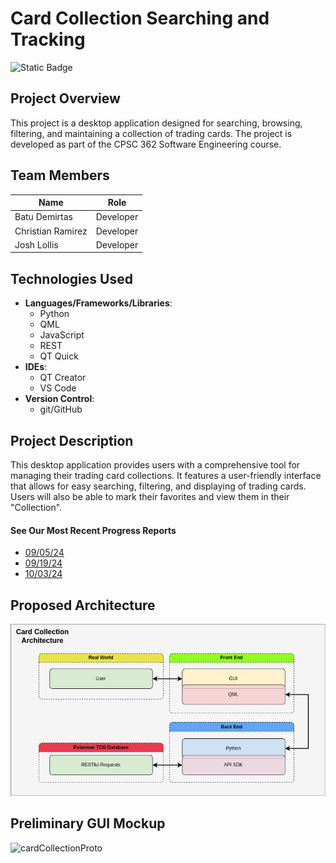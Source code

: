 # Card Collection Searching and Tracking
![Static Badge](https://img.shields.io/badge/Current_Phase-Construction-green?style=for-the-badge)


## Project Overview
This project is a desktop application designed for searching, browsing, filtering, and maintaining a collection of trading cards. The project is developed as part of the CPSC 362 Software Engineering course.

## Team Members

| Name             | Role                          |
|------------------|-------------------------------|
| Batu Demirtas    | Developer                     |
| Christian Ramirez| Developer                     |
| Josh Lollis      | Developer                     |

## Technologies Used

- **Languages/Frameworks/Libraries**: 
  - Python
  - QML
  - JavaScript
  - REST
  - QT Quick
- **IDEs**:
  - QT Creator
  - VS Code
- **Version Control**:
  - git/GitHub

## Project Description
This desktop application provides users with a comprehensive tool for managing their trading card collections. It features a user-friendly interface that allows for easy searching, filtering, and displaying of trading cards. Users will also be able to mark their favorites and view them in their "Collection".

#### See Our Most Recent Progress Reports
- [09/05/24](https://github.com/TelloViz/Card-Collection/discussions/11)
- [09/19/24](https://github.com/TelloViz/Card-Collection/discussions/32)
- [10/03/24](https://github.com/TelloViz/Card-Collection/discussions/63)

## Proposed Architecture

![cardCollectionArchitecture](Documentation/cardCollectionArchitecture.png)


## Preliminary GUI Mockup
![cardCollectionProto](https://github.com/user-attachments/assets/d9e8cfb1-43d9-417c-b80f-c7c15893e1dd)


